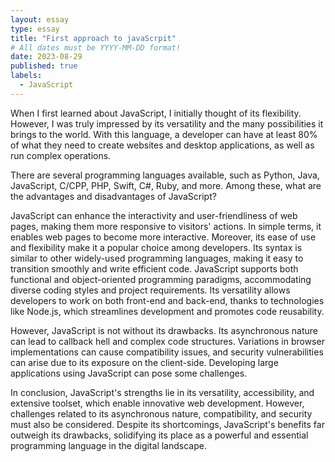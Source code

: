 ```yaml
---
layout: essay
type: essay
title: "First approach to javaScrpit"
# All dates must be YYYY-MM-DD format!
date: 2023-08-29
published: true
labels:
  - JavaScript
---
```


When I first learned about JavaScript, I initially thought of its flexibility. However, I was truly impressed by its versatility and the many possibilities it brings to the world. With this language, a developer can have at least 80% of what they need to create websites and desktop applications, as well as run complex operations.

There are several programming languages available, such as Python, Java, JavaScript, C/CPP, PHP, Swift, C#, Ruby, and more. Among these, what are the advantages and disadvantages of JavaScript?

JavaScript can enhance the interactivity and user-friendliness of web pages, making them more responsive to visitors' actions. In simple terms, it enables web pages to become more interactive. Moreover, its ease of use and flexibility make it a popular choice among developers. Its syntax is similar to other widely-used programming languages, making it easy to transition smoothly and write efficient code. JavaScript supports both functional and object-oriented programming paradigms, accommodating diverse coding styles and project requirements. Its versatility allows developers to work on both front-end and back-end, thanks to technologies like Node.js, which streamlines development and promotes code reusability.

However, JavaScript is not without its drawbacks. Its asynchronous nature can lead to callback hell and complex code structures. Variations in browser implementations can cause compatibility issues, and security vulnerabilities can arise due to its exposure on the client-side. Developing large applications using JavaScript can pose some challenges.

In conclusion, JavaScript's strengths lie in its versatility, accessibility, and extensive toolset, which enable innovative web development. However, challenges related to its asynchronous nature, compatibility, and security must also be considered. Despite its shortcomings, JavaScript's benefits far outweigh its drawbacks, solidifying its place as a powerful and essential programming language in the digital landscape.

